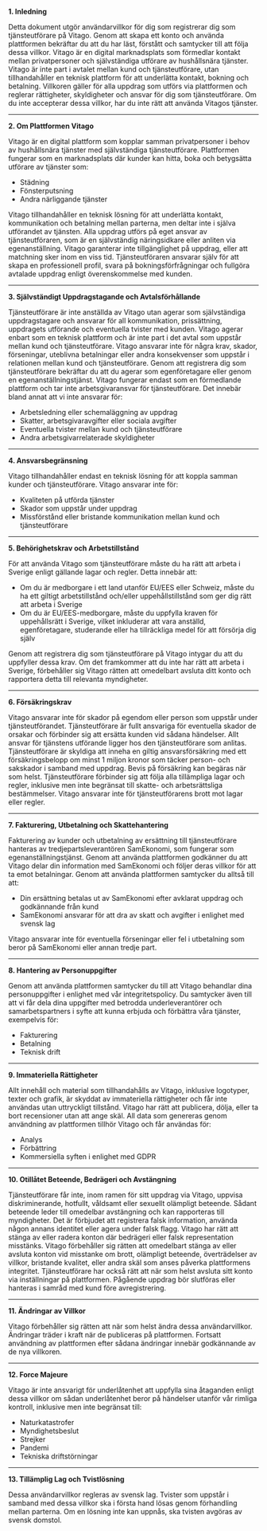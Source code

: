 **1. Inledning**

Detta dokument utgör användarvillkor för dig som registrerar dig som tjänsteutförare på Vitago. Genom att skapa ett konto och använda plattformen bekräftar du att du har läst, förstått och samtycker till att följa dessa villkor.
Vitago är en digital marknadsplats som förmedlar kontakt mellan privatpersoner och självständiga utförare av hushållsnära tjänster. Vitago är inte part i avtalet mellan kund och tjänsteutförare, utan tillhandahåller en teknisk plattform för att underlätta kontakt, bokning och betalning.
Villkoren gäller för alla uppdrag som utförs via plattformen och reglerar rättigheter, skyldigheter och ansvar för dig som tjänsteutförare. Om du inte accepterar dessa villkor, har du inte rätt att använda Vitagos tjänster.


---

**2. Om Plattformen Vitago**

Vitago är en digital plattform som kopplar samman privatpersoner i behov av hushållsnära tjänster med självständiga tjänsteutförare. Plattformen fungerar som en marknadsplats där kunder kan hitta, boka och betygsätta utförare av tjänster som:
- Städning
- Fönsterputsning
- Andra närliggande tjänster

Vitago tillhandahåller en teknisk lösning för att underlätta kontakt, kommunikation och betalning mellan parterna, men deltar inte i själva utförandet av tjänsten. Alla uppdrag utförs på eget ansvar av tjänsteutföraren, som är en självständig näringsidkare eller anliten via egenanställning.
Vitago garanterar inte tillgänglighet på uppdrag, eller att matchning sker inom en viss tid. Tjänsteutföraren ansvarar själv för att skapa en professionell profil, svara på bokningsförfrågningar och fullgöra avtalade uppdrag enligt överenskommelse med kunden.


---

**3. Självständigt Uppdragstagande och Avtalsförhållande**

Tjänsteutförare är inte anställda av Vitago utan agerar som självständiga uppdragstagare och ansvarar för all kommunikation, prissättning, uppdragets utförande och eventuella tvister med kunden.
Vitago agerar enbart som en teknisk plattform och är inte part i det avtal som uppstår mellan kund och tjänsteutförare.
Vitago ansvarar inte för några krav, skador, förseningar, uteblivna betalningar eller andra konsekvenser som uppstår i relationen mellan kund och tjänsteutförare.
Genom att registrera dig som tjänsteutförare bekräftar du att du agerar som egenföretagare eller genom en egenanställningstjänst.
Vitago fungerar endast som en förmedlande plattform och tar inte arbetsgivaransvar för tjänsteutförare. Det innebär bland annat att vi inte ansvarar för:
- Arbetsledning eller schemaläggning av uppdrag
- Skatter, arbetsgivaravgifter eller sociala avgifter
- Eventuella tvister mellan kund och tjänsteutförare
- Andra arbetsgivarrelaterade skyldigheter


---

**4. Ansvarsbegränsning**

Vitago tillhandahåller endast en teknisk lösning för att koppla samman kunder och tjänsteutförare. Vitago ansvarar inte för:
- Kvaliteten på utförda tjänster
- Skador som uppstår under uppdrag
- Missförstånd eller bristande kommunikation mellan kund och tjänsteutförare


---

**5. Behörighetskrav och Arbetstillstånd**

För att använda Vitago som tjänsteutförare måste du ha rätt att arbeta i Sverige enligt gällande lagar och regler. Detta innebär att:
- Om du är medborgare i ett land utanför EU/EES eller Schweiz, måste du ha ett giltigt arbetstillstånd och/eller uppehållstillstånd som ger dig rätt att arbeta i Sverige
- Om du är EU/EES-medborgare, måste du uppfylla kraven för uppehållsrätt i Sverige, vilket inkluderar att vara anställd, egenföretagare, studerande eller ha tillräckliga medel för att försörja dig själv

Genom att registrera dig som tjänsteutförare på Vitago intygar du att du uppfyller dessa krav. Om det framkommer att du inte har rätt att arbeta i Sverige, förbehåller sig Vitago rätten att omedelbart avsluta ditt konto och rapportera detta till relevanta myndigheter.


---

**6. Försäkringskrav**

Vitago ansvarar inte för skador på egendom eller person som uppstår under tjänsteutförandet. Tjänsteutförare är fullt ansvariga för eventuella skador de orsakar och förbinder sig att ersätta kunden vid sådana händelser.
Allt ansvar för tjänstens utförande ligger hos den tjänsteutförare som anlitas.
Tjänsteutförare är skyldiga att inneha en giltig ansvarsförsäkring med ett försäkringsbelopp om minst 1 miljon kronor som täcker person- och sakskador i samband med uppdrag. Bevis på försäkring kan begäras när som helst.
Tjänsteutförare förbinder sig att följa alla tillämpliga lagar och regler, inklusive men inte begränsat till skatte- och arbetsrättsliga bestämmelser. Vitago ansvarar inte för tjänsteutförarens brott mot lagar eller regler.


---

**7. Fakturering, Utbetalning och Skattehantering**

Fakturering av kunder och utbetalning av ersättning till tjänsteutförare hanteras av tredjepartsleverantören SamEkonomi, som fungerar som egenanställningstjänst. Genom att använda plattformen godkänner du att Vitago delar din information med SamEkonomi och följer deras villkor för att ta emot betalningar.
Genom att använda plattformen samtycker du alltså till att:
- Din ersättning betalas ut av SamEkonomi efter avklarat uppdrag och godkännande från kund
- SamEkonomi ansvarar för att dra av skatt och avgifter i enlighet med svensk lag

Vitago ansvarar inte för eventuella förseningar eller fel i utbetalning som beror på SamEkonomi eller annan tredje part.


---

**8. Hantering av Personuppgifter**

Genom att använda plattformen samtycker du till att Vitago behandlar dina personuppgifter i enlighet med vår integritetspolicy. Du samtycker även till att vi får dela dina uppgifter med betrodda underleverantörer och samarbetspartners i syfte att kunna erbjuda och förbättra våra tjänster, exempelvis för:
- Fakturering
- Betalning
- Teknisk drift


---

**9. Immateriella Rättigheter**

Allt innehåll och material som tillhandahålls av Vitago, inklusive logotyper, texter och grafik, är skyddat av immateriella rättigheter och får inte användas utan uttryckligt tillstånd.
Vitago har rätt att publicera, dölja, eller ta bort recensioner utan att ange skäl.
All data som genereras genom användning av plattformen tillhör Vitago och får användas för:
- Analys
- Förbättring
- Kommersiella syften i enlighet med GDPR


---

**10. Otillåtet Beteende, Bedrägeri och Avstängning**

Tjänsteutförare får inte, inom ramen för sitt uppdrag via Vitago, uppvisa diskriminerande, hotfullt, våldsamt eller sexuellt olämpligt beteende. Sådant beteende leder till omedelbar avstängning och kan rapporteras till myndigheter.
Det är förbjudet att registrera falsk information, använda någon annans identitet eller agera under falsk flagg. Vitago har rätt att stänga av eller radera konton där bedrägeri eller falsk representation misstänks.
Vitago förbehåller sig rätten att omedelbart stänga av eller avsluta konton vid misstanke om brott, olämpligt beteende, överträdelser av villkor, bristande kvalitet, eller andra skäl som anses påverka plattformens integritet.
Tjänsteutförare har också rätt att när som helst avsluta sitt konto via inställningar på plattformen. Pågående uppdrag bör slutföras eller hanteras i samråd med kund före avregistrering.


---

**11. Ändringar av Villkor**

Vitago förbehåller sig rätten att när som helst ändra dessa användarvillkor. Ändringar träder i kraft när de publiceras på plattformen. Fortsatt användning av plattformen efter sådana ändringar innebär godkännande av de nya villkoren.


---

**12. Force Majeure**

Vitago är inte ansvarigt för underlåtenhet att uppfylla sina åtaganden enligt dessa villkor om sådan underlåtenhet beror på händelser utanför vår rimliga kontroll, inklusive men inte begränsat till:
- Naturkatastrofer
- Myndighetsbeslut
- Strejker
- Pandemi
- Tekniska driftstörningar


---

**13. Tillämplig Lag och Tvistlösning**

Dessa användarvillkor regleras av svensk lag. Tvister som uppstår i samband med dessa villkor ska i första hand lösas genom förhandling mellan parterna. Om en lösning inte kan uppnås, ska tvisten avgöras av svensk domstol.